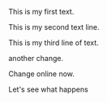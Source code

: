 This is my first text.

This is my second text line.

This is my third line of text.

another change.

Change online now.

Let's see what happens
